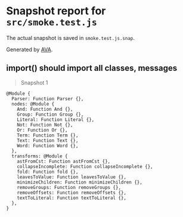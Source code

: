 # Snapshot report for `src/smoke.test.js`

The actual snapshot is saved in `smoke.test.js.snap`.

Generated by [AVA](https://avajs.dev).

## import() should import all classes, messages

> Snapshot 1

    @Module {
      Parser: Function Parser {},
      nodes: @Module {
        And: Function And {},
        Group: Function Group {},
        Literal: Function Literal {},
        Not: Function Not {},
        Or: Function Or {},
        Term: Function Term {},
        Text: Function Text {},
        Word: Function Word {},
      },
      transforms: @Module {
        astFromCst: Function astFromCst {},
        collapseIncomplete: Function collapseIncomplete {},
        fold: Function fold {},
        leavesToValue: Function leavesToValue {},
        minimizeChildren: Function minimizeChildren {},
        removeGroups: Function removeGroups {},
        removeOffsets: Function removeOffsets {},
        textToLiteral: Function textToLiteral {},
      },
    }
